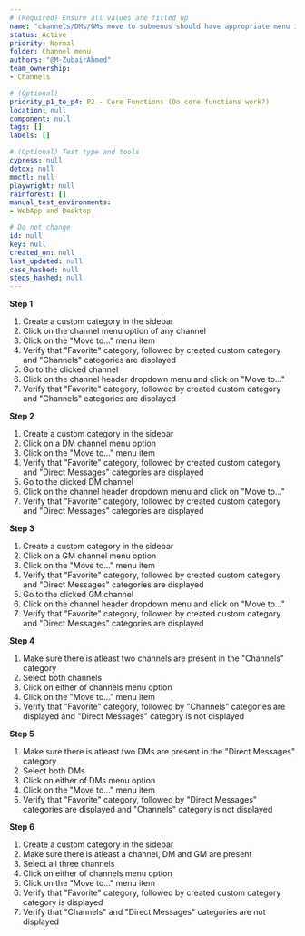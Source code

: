 ```yaml
---
# (Required) Ensure all values are filled up
name: "channels/DMs/GMs move to submenus should have appropriate menu items"
status: Active
priority: Normal
folder: Channel menu
authors: "@M-ZubairAhmed"
team_ownership: 
- Channels

# (Optional)
priority_p1_to_p4: P2 - Core Functions (Do core functions work?)
location: null
component: null
tags: []
labels: []

# (Optional) Test type and tools
cypress: null
detox: null
mmctl: null
playwright: null
rainforest: []
manual_test_environments:
- WebApp and Desktop

# Do not change
id: null
key: null
created_on: null
last_updated: null
case_hashed: null
steps_hashed: null
---
```


**Step 1**

1. Create a custom category in the sidebar
1. Click on the channel menu option of any channel
1. Click on the "Move to..." menu item
1. Verify that "Favorite" category, followed by created custom category and "Channels" categories are displayed
1. Go to the clicked channel
1. Click on the channel header dropdown menu and click on "Move to..."
1. Verify that "Favorite" category, followed by created custom category and "Channels" categories are displayed

**Step 2**

1. Create a custom category in the sidebar
1. Click on a DM channel menu option
1. Click on the "Move to..." menu item
1. Verify that "Favorite" category, followed by created custom category and "Direct Messages" categories are displayed
1. Go to the clicked DM channel
1. Click on the channel header dropdown menu and click on "Move to..."
1. Verify that "Favorite" category, followed by created custom category and "Direct Messages" categories are displayed

**Step 3**
1. Create a custom category in the sidebar
1. Click on a GM channel menu option
1. Click on the "Move to..." menu item
1. Verify that "Favorite" category, followed by created custom category and "Direct Messages" categories are displayed
1. Go to the clicked GM channel
1. Click on the channel header dropdown menu and click on "Move to..."
1. Verify that "Favorite" category, followed by created custom category and "Direct Messages" categories are displayed

**Step 4**
1. Make sure there is atleast two channels are present in the "Channels" category
1. Select both channels
1. Click on either of channels menu option
1. Click on the "Move to..." menu item
1. Verify that "Favorite" category, followed by "Channels" categories are displayed and "Direct Messages" category is not displayed

**Step 5**
1. Make sure there is atleast two DMs are present in the "Direct Messages" category
1. Select both DMs
1. Click on either of DMs menu option
1. Click on the "Move to..." menu item
1. Verify that "Favorite" category, followed by "Direct Messages" categories are displayed and "Channels" category is not displayed

**Step 6**
1. Create a custom category in the sidebar
1. Make sure there is atleast a channel, DM and GM are present
1. Select all three channels
1. Click on either of channels menu option
1. Click on the "Move to..." menu item
1. Verify that "Favorite" category, followed by created custom category category is displayed
1. Verify that "Channels" and "Direct Messages" categories are not displayed

